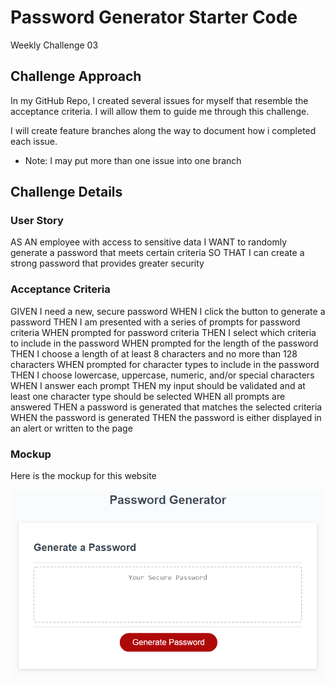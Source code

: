 # Password Generator Starter Code
Weekly Challenge 03

## Challenge Approach
In my GitHub Repo, I created several issues for myself that resemble the acceptance criteria. I will allow them to guide me through this challenge.

I will create feature branches along the way to document how i completed each issue.
* Note: I may put more than one issue into one branch

## Challenge Details

### User Story
AS AN employee with access to sensitive data
I WANT to randomly generate a password that meets certain criteria
SO THAT I can create a strong password that provides greater security

### Acceptance Criteria
GIVEN I need a new, secure password
WHEN I click the button to generate a password
THEN I am presented with a series of prompts for password criteria
WHEN prompted for password criteria
THEN I select which criteria to include in the password
WHEN prompted for the length of the password
THEN I choose a length of at least 8 characters and no more than 128 characters
WHEN prompted for character types to include in the password
THEN I choose lowercase, uppercase, numeric, and/or special characters
WHEN I answer each prompt
THEN my input should be validated and at least one character type should be selected
WHEN all prompts are answered
THEN a password is generated that matches the selected criteria
WHEN the password is generated
THEN the password is either displayed in an alert or written to the page

### Mockup
Here is the mockup for this website

![Password Generator Mockup](./assets/images/03-javascript-homework-demo.png)